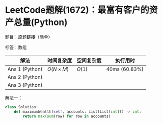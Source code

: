 # LeetCode题解(1672)：最富有客户的资产总量(Python)

题目：[原题链接](https://leetcode-cn.com/problems/richest-customer-wealth/)（简单）

标签：数组

| 解法           | 时间复杂度 | 空间复杂度 | 执行用时      |
| -------------- | ---------- | ---------- | ------------- |
| Ans 1 (Python) | $O(N×M)$   | $O(1)$     | 40ms (60.83%) |
| Ans 2 (Python) |            |            |               |
| Ans 3 (Python) |            |            |               |

解法一：

```python
class Solution:
    def maximumWealth(self, accounts: List[List[int]]) -> int:
        return max(sum(row) for row in accounts)
```

